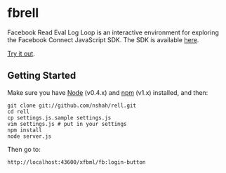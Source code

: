 fbrell
======

Facebook Read Eval Log Loop is an interactive environment for exploring the
Facebook Connect JavaScript SDK. The SDK is available
[here](http://github.com/facebook/connect-js).

[Try it out](http://fbrell.com/xfbml/fb:login-button).

Getting Started
---------------

Make sure you have [Node](http://nodejs.org/) (v0.4.x) and
[npm](https://github.com/isaacs/npm) (v1.x) installed, and then:

    git clone git://github.com/nshah/rell.git
    cd rell
    cp settings.js.sample settings.js
    vim settings.js # put in your settings
    npm install
    node server.js

Then go to:

    http://localhost:43600/xfbml/fb:login-button
